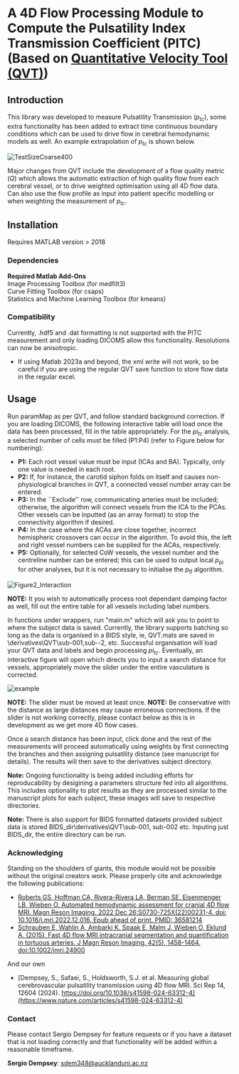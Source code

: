 A 4D Flow Processing Module to Compute the Pulsatility Index Transmission Coefficient (PITC) (Based on [Quantitative Velocity Tool (QVT)](https://github.com/uwmri/QVT))
=========
## Introduction ##
This library was developed to measure Pulsatility Transmission ($p_{tc}$), some extra functionality has been added to extract time continuous boundary conditions which can be used to drive flow in cerebral hemodynamic models as well. 
An example extrapolation of $p_{tc}$ is shown below.

![TestSizeCoarse400](https://github.com/ABI-Animus-Laboratory/QVTplus/assets/108192400/0f48fa5a-f434-4e9f-852f-3f3d02526581)

Major changes from QVT include the development of a flow quality metric ($Q$) which allows the automatic extraction of high quality flow from each cerebral vessel, or to drive weighted optimisation using all 4D flow data. Can also use the flow profile as input into patient specific modelling or when weighting the measurement of $p_{tc}$.

## Installation ##
Requires MATLAB version > 2018
### Dependencies ###
**Required Matlab Add-Ons** \
Image Processing Toolbox (for medfilt3) \
Curve Fitting Toolbox (for csaps) \
Statistics and Machine Learning Toolbox (for kmeans)
### Compatibility ###
Currently, .hdf5 and .dat formatting is not supported with the PITC measurement and only loading DICOMS allow this functionality. Resolutions can now be anisotropic.
* If using Matlab 2023a and beyond, the xml write will not work, so be careful if you are using the regular QVT save function to store flow data in the regular excel.  
## Usage
Run paramMap as per QVT, and follow standard background correction. If you are loading DICOMS, the following interactive table will load once the data  has been processed, fill in the table appropriately. For the $pi_{tc}$ analysis, a selected number of cells must be filled (P1:P4) (refer to Figure below for numbering):
 * **P1:** Each root vessel value must be input (ICAs and BA). Typically, only one value is needed in each root.
 * **P2:** If, for instance, the carotid siphon folds on itself and causes non-physiological branches in QVT, a connected vessel number array can be entered.
 * **P3:** In the ``Exclude'' row, communicating arteries must be included; otherwise, the algorithm will connect vessels from the ICA to the PCAs. Other vessels can be inputted (as an array format) to stop the connectivity algorithm if desired. 
 * **P4:** In the case where the ACAs are close together, incorrect hemispheric crossovers can occur in the algorithm. To avoid this, the left and right vessel numbers can be supplied for the ACAs, respectively.
 * **P5:** Optionally, for selected CoW vessels, the vessel number and the centreline number can be entered; this can be used to output local $p_{\mathrm{pi}}$ for other analyses, but it is not necessary to initialise the $p_{\mathrm{tf}}$ algorithm.

![Figure2_Interaction](https://github.com/ABI-Animus-Laboratory/QVTplus/assets/108192400/c52a5d6a-3cee-49e1-9559-9ca4bcfbbbd4)

**NOTE:** It you wish to automatically process root dependant damping factor as well, fill out the entire table for all vessels including label numbers.

In functions under wrappers, run "main.m" which will ask you to point to where the subject data is saved. Currently, the library supports batching so long as the data is organised in a BIDS style, ie, QVT.mats are saved in \derivatives\QVT\sub-001,sub--2, etc. Successful organisation  will load your QVT data and labels and begin processing $pi_{tc}$. Eventually, an interactive figure will open which directs you to input a search distance for vessels, appropriately move the slider under the entire vasculature is corrected. 

![example](https://github.com/ABI-Animus-Laboratory/QVTplus/assets/108192400/2a2fc2c1-38bb-49a4-b477-0829f57751e7)

**NOTE:** The slider must be moved at least once.
**NOTE:** Be conservative with the distance as large distances may cause erroneous connections. If the slider is not working correctly, please contact below as this is in development as we get more 4D flow cases.

Once a search distance has been input, click done and the rest of the measurements will proceed automatically using weights by first connecting the branches and then assigning pulsatility distance (see manuscript for details). The results will then save to the derivatives subject directory.

**Note:** Ongoing functionality is being added including efforts for reproducability by desigining a parameters structure fed into all algorithms. This includes optionality to plot results as they are processed similar to the manuscript plots for each subject, these images will save to respective directories. 

**Note:** There is also support for BIDS formatted datasets provided subject data is stored BIDS_dir\derivatives\QVT\sub-001, sub-002 etc. Inputing just BIDS_dir, the entire directory can be run.

### Acknowledging ### 
Standing on the shoulders of giants, this module would not be possible without the original creators work. Please properly cite and acknowledge the following publications:

- [Roberts GS, Hoffman CA, Rivera-Rivera LA, Berman SE, Eisenmenger LB, Wieben O. Automated hemodynamic assessment for cranial 4D flow MRI. Magn Reson Imaging. 2022 Dec 26:S0730-725X(22)00231-4. doi: 10.1016/j.mri.2022.12.016. Epub ahead of print. PMID: 36581214](https://pubmed.ncbi.nlm.nih.gov/36581214/)
- [Schrauben E, Wahlin A, Ambarki K, Spaak E, Malm J, Wieben O, Eklund A. (2015). Fast 4D flow MRI intracranial segmentation and quantification in tortuous arteries. J Magn Reson Imaging, 42(5), 1458-1464. doi:10.1002/jmri.24900](https://pubmed.ncbi.nlm.nih.gov/25847621/)

And our own
- [Dempsey, S., Safaei, S., Holdsworth, S.J. et al. Measuring global cerebrovascular pulsatility transmission using 4D flow MRI. Sci Rep 14, 12604 (2024). https://doi.org/10.1038/s41598-024-63312-4](https://www.nature.com/articles/s41598-024-63312-4)

### Contact ### 
Please contact Sergio Dempsey for feature requests or if you have a dataset that is not loading correctly and that functionality will be added within a reasonable timeframe.

**Sergio Dempsey**: sdem348@aucklanduni.ac.nz
